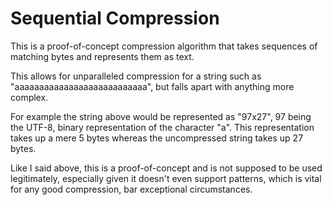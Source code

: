 # Sequential Compression

This is a proof-of-concept compression algorithm that takes sequences of matching bytes and represents them as text.

This allows for unparalleled compression for a string such as "aaaaaaaaaaaaaaaaaaaaaaaaaaa", but falls apart with anything more complex.

For example the string above would be represented as "97x27", 97 being the UTF-8, binary representation of the character "a". This representation takes up a mere 5 bytes whereas the uncompressed string takes up 27 bytes.

Like I said above, this is a proof-of-concept and is not supposed to be used legitimately, especially given it doesn't even support patterns, which is vital for any good compression, bar exceptional circumstances.
